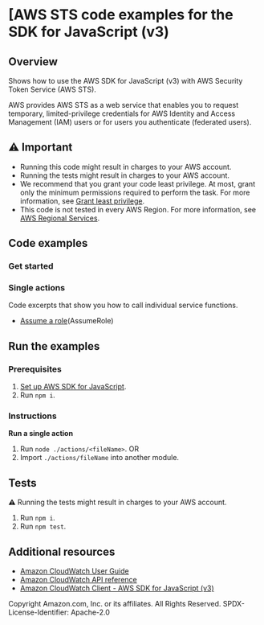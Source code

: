 # [AWS STS code examples for the SDK for JavaScript (v3)

## Overview

Shows how to use the AWS SDK for JavaScript (v3) with AWS Security Token Service (AWS STS).

AWS provides AWS STS as a web service that enables you to request temporary, limited-privilege credentials for AWS Identity and Access Management (IAM) users or for users you authenticate (federated users).

## ⚠️ Important

- Running this code might result in charges to your AWS account.
- Running the tests might result in charges to your AWS account.
- We recommend that you grant your code least privilege. At most, grant only the minimum permissions required to perform the task. For more information, see [Grant least privilege](https://docs.aws.amazon.com/IAM/latest/UserGuide/best-practices.html#grant-least-privilege).
- This code is not tested in every AWS Region. For more information, see [AWS Regional Services](https://aws.amazon.com/about-aws/global-infrastructure/regional-product-services).

## Code examples

### Get started

### Single actions

Code excerpts that show you how to call individual service functions.

- [Assume a role](./actions//assume-role.js)(AssumeRole)

## Run the examples

### Prerequisites

1. [Set up AWS SDK for JavaScript](../README.md).
1. Run `npm i`.

### Instructions

**Run a single action**

1. Run `node ./actions/<fileName>`.
   OR
1. Import `./actions/fileName` into another module.

## Tests

⚠️ Running the tests might result in charges to your AWS account.

1. Run `npm i`.
1. Run `npm test`.

## Additional resources

- [Amazon CloudWatch User Guide](https://docs.aws.amazon.com/AmazonCloudWatch/latest/monitoring/WhatIsCloudWatch.html)
- [Amazon CloudWatch API reference](https://docs.aws.amazon.com/AmazonCloudWatch/latest/APIReference/Welcome.html)
- [Amazon CloudWatch Client - AWS SDK for JavaScript (v3)](https://docs.aws.amazon.com/AWSJavaScriptSDK/v3/latest/clients/client-cloudwatch/index.html)

Copyright Amazon.com, Inc. or its affiliates. All Rights Reserved. SPDX-License-Identifier: Apache-2.0
